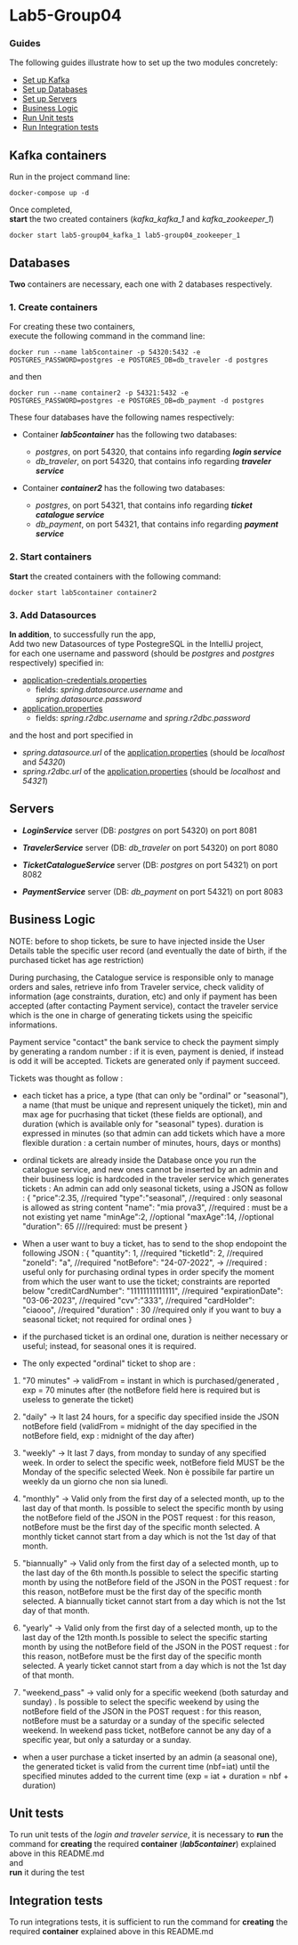 # Lab5-Group04

### Guides
The following guides illustrate how to set up the two modules concretely:
- [Set up Kafka](#kafka-containers)
- [Set up Databases](#databases)
- [Set up Servers](#servers)
- [Business Logic](#business-logic)
- [Run Unit tests](#unit-tests)
- [Run Integration tests](#integration-tests)


## Kafka containers
Run in the project command line:

`docker-compose up -d`

Once completed,<br>
**start** the two created containers (_kafka_kafka_1_ and _kafka_zookeeper_1_)

`docker start lab5-group04_kafka_1 lab5-group04_zookeeper_1`

## Databases
**Two** containers are necessary, each one with 2 databases respectively. 

### 1. Create containers
For creating these two containers, <br>
execute the following command in the command line:

`docker run --name lab5container -p 54320:5432 -e POSTGRES_PASSWORD=postgres -e POSTGRES_DB=db_traveler -d postgres`

and then

`docker run --name container2 -p 54321:5432 -e POSTGRES_PASSWORD=postgres -e POSTGRES_DB=db_payment -d postgres`

These four databases have the following names respectively: <br>
- Container _**lab5container**_ has the following two databases:
  * _postgres_, on port 54320, that contains info regarding **_login service_**
  * _db_traveler_, on port 54320, that contains info regarding **_traveler service_**

- Container _**container2**_ has the following two databases:
  * _postgres_, on port 54321, that contains info regarding **_ticket catalogue service_**
  * _db_payment_, on port 54321, that contains info regarding **_payment service_**

### 2. Start containers
**Start** the created containers with the following command:

`docker start lab5container container2`


### 3. Add Datasources
**In addition**, to successfully run the app,<br>
Add two new Datasources of type PostegreSQL in the IntelliJ project, <br>
for each one username and password (should be _postgres_ and _postgres_ respectively) specified in:
- [application-credentials.properties](login_service/src/main/resources/application-credentials.properties)
  - fields: _spring.datasource.username_ and _spring.datasource.password_
- [application.properties](ticket_catalogue_service/src/main/resources/application.properties)
  - fields: _spring.r2dbc.username_ and _spring.r2dbc.password_

and the host and port specified in
- _spring.datasource.url_ of the [application.properties](login_service/src/main/resources/application.properties) (should be _localhost_ and _54320_)
- _spring.r2dbc.url_ of the [application.properties](ticket_catalogue_service/src/main/resources/application.properties) (should be _localhost_ and _54321_)



## Servers  

* **_LoginService_** server (DB: _postgres_  on port 54320) on port 8081
* **_TravelerService_** server (DB: _db_traveler_ on port 54320) on port 8080

* **_TicketCatalogueService_** server (DB: _postgres_  on port 54321) on port 8082
* **_PaymentService_** server (DB: _db_payment_ on port 54321) on port 8083


## Business Logic
[//]: # (TODO)

NOTE: before to shop tickets, be sure to have injected inside the User Details table the specific user record (and eventually the date of birth, if the purchased ticket has age restriction)

During purchasing, the Catalogue service is responsible only to manage orders and sales, retrieve info from Traveler service, check validity of information (age constraints, duration, etc)
and only if payment has been accepted (after contacting Payment service), contact the traveler service which is the one in charge of generating tickets using the speicific informations.

Payment service "contact" the bank service to check the payment simply by generating a random number : if it is even, payment is denied, if instead is odd it will be accepted.
Tickets are generated only if payment succeed.

Tickets was thought as follow :

- each ticket has a price, a type (that can only be "ordinal" or "seasonal"), a name (that must be unique and represent uniquely the ticket), min and max age for pucrhasing that ticket (these fields are optional), and duration (which is available only for "seasonal" types).
  duration is expressed in minutes (so that admin can add tickets which have a more flexible duration : a certain number of minutes, hours, days or months)

- ordinal tickets are already inside the Database once you run the catalogue service, and new ones cannot be inserted by an admin and their business logic is hardcoded in the traveler service which generates tickets :
  An admin can add only seasonal tickets, using a JSON as follow :
  {
  "price":2.35, //required
  "type":"seasonal", //required : only seasonal is allowed as string content
  "name": "mia prova3", //required : must be a not existing yet name
  "minAge":2, //optional
  "maxAge":14, //optional
  "duration": 65 ////required: must be present
  }


- When a user want to buy a ticket, has to send to the shop endopoint the following JSON :
  {
  "quantity": 1, //required
  "ticketId": 2, //required
  "zoneId": "a", //required
  "notBefore": "24-07-2022", -> //required : useful only for purchasing ordinal types in order specify the moment from which the user want to use the ticket; constraints are reported below
  "creditCardNumber": "11111111111111", //required
  "expirationDate": "03-06-2023", //required
  "cvv":"333", //required
  "cardHolder": "ciaooo", //required
  "duration" : 30 //required only if you want to buy a seasonal ticket; not required for ordinal ones
  }

- if the purchased ticket is an ordinal one, duration is neither necessary or useful; instead, for seasonal ones it is required.

- The only expected "ordinal" ticket to shop are :
1) "70 minutes" -> validFrom = instant in which is purchased/generated , exp = 70 minutes after (the notBefore field here is required but is useless to generate the ticket)
2) "daily" -> It last 24 hours, for a specific day specified inside the JSON notBefore field (validFrom = midnight of the day specified in the notBefore field, exp : midnight of the day after)
3) "weekly" -> It last 7 days, from monday to sunday of any specified week. In order to select the specific week,
      notBefore field MUST be the Monday of the specific selected Week. Non è possibile far partire un weekly da un giorno che non sia lunedì.


4) "monthly" -> Valid only from the first day of a selected month, up to the last day of that month. Is possible to select the specific month by using the notBefore field of the JSON in the POST request
   : for this reason, notBefore must be the first day of the specific month selected. A monthly ticket cannot start from a day which is not the 1st day of that month.

5) "biannually" -> Valid only from the first day of a selected month, up to the last day of the 6th month.Is possible to select the specific starting month by using the notBefore field of the JSON in the POST request
   : for this reason, notBefore must be the first day of the specific month selected. A biannually ticket cannot start from a day which is not the 1st day of that month.


6) "yearly" -> Valid only from the first day of a selected month, up to the last day of the 12th month.Is possible to select the specific starting month by using the notBefore field of the JSON in the POST request
   : for this reason, notBefore must be the first day of the specific month selected. A yearly ticket cannot start from a day which is not the 1st day of that month.

7) "weekend_pass" -> valid only for a specific weekend (both saturday and sunday) . Is possible to select the specific weekend by using the notBefore field of the JSON in the POST request
   : for this reason, notBefore must be a saturday or a sunday of the specific selected weekend. In weekend pass ticket, notBefore cannot be any day of a specific year, but only a saturday or a sunday.


- when a user purchase a ticket inserted by an admin (a seasonal one), the generated ticket is valid from the current time (nbf=iat) until the specified minutes added to the current time (exp = iat + duration = nbf + duration)




[//]: # (TODO)
## Unit tests
To run unit tests of the _login and traveler service_, 
it is necessary to **run** the command for **creating** the required **container** (_**lab5container**_) explained above in this README.md <br> 
and <br>
**run** it during the test

[//]: # (TODO)
## Integration tests
To run integrations tests, it is sufficient to run the command for **creating** the required **container** explained above in this README.md
      
